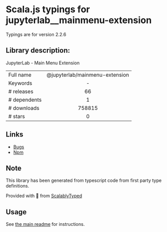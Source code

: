 
# Scala.js typings for jupyterlab__mainmenu-extension

Typings are for version 2.2.6

## Library description:
JupyterLab - Main Menu Extension

|                    |                 |
| ------------------ | :-------------: |
| Full name          | @jupyterlab/mainmenu-extension |
| Keywords           | - |
| # releases         | 66 |
| # dependents       | 1 |
| # downloads        | 758815 |
| # stars            | 0 |

## Links
- [Bugs](https://github.com/jupyterlab/jupyterlab/issues)
- [Npm](https://www.npmjs.com/package/%40jupyterlab%2Fmainmenu-extension)
    


## Note
This library has been generated from typescript code from first party type definitions.

Provided with :purple_heart: from [ScalablyTyped](https://github.com/oyvindberg/ScalablyTyped)

## Usage
See [the main readme](../../readme.md) for instructions.



